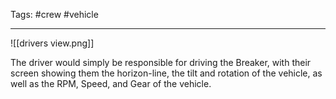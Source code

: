 Tags:
#crew
#vehicle

---

![[drivers view.png]]

The driver would simply be responsible for driving the Breaker, with their screen showing them the horizon-line, the tilt and rotation of the vehicle, as well as the RPM, Speed, and Gear of the vehicle.